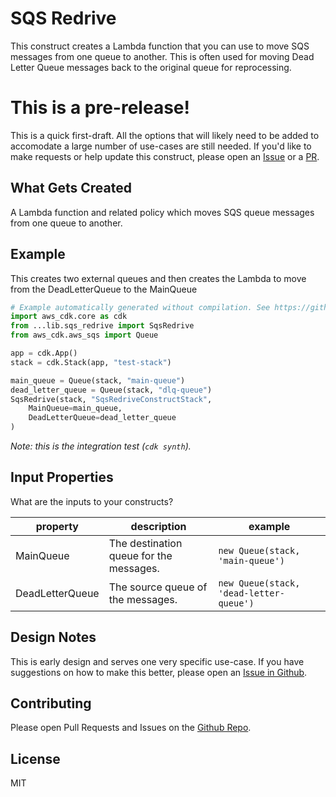 # SQS Redrive

This construct creates a Lambda function that you can use to move SQS messages from one queue to another. This is often used for moving Dead Letter Queue messages back to the original queue for reprocessing.

# This is a pre-release!

This is a quick first-draft. All the options that will likely need to be added to accomodate a large
number of use-cases are still needed. If you'd like to make requests or help update this construct, please
open an [Issue](https://github.com/mbonig/cicd-spa-website/issues) or a [PR](https://github.com/mbonig/cicd-spa-website/pulls).

## What Gets Created

A Lambda function and related policy which moves SQS queue messages from one queue to another.

## Example

This creates two external queues and then creates the Lambda to move from the DeadLetterQueue to the MainQueue

```python
# Example automatically generated without compilation. See https://github.com/aws/jsii/issues/826
import aws_cdk.core as cdk
from ...lib.sqs_redrive import SqsRedrive
from aws_cdk.aws_sqs import Queue

app = cdk.App()
stack = cdk.Stack(app, "test-stack")

main_queue = Queue(stack, "main-queue")
dead_letter_queue = Queue(stack, "dlq-queue")
SqsRedrive(stack, "SqsRedriveConstructStack",
    MainQueue=main_queue,
    DeadLetterQueue=dead_letter_queue
)
```

*Note: this is the integration test (`cdk synth`).*

## Input Properties

What are the inputs to your constructs?

|property|description|example
|---|---|---
|MainQueue|The destination queue for the messages.|`new Queue(stack, 'main-queue')`
|DeadLetterQueue|The source queue of the messages.|`new Queue(stack, 'dead-letter-queue')`

## Design Notes

This is early design and serves one very specific use-case. If you have suggestions on how to make this better, please open an [Issue in Github](https://github.com/mbonig/sqs-redrive/issues).

## Contributing

Please open Pull Requests and Issues on the [Github Repo](https://github.com/mbonig/sqs-redrive).

## License

MIT
